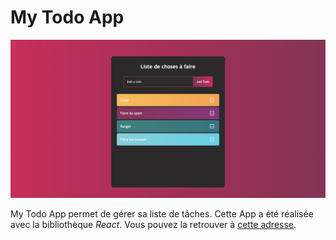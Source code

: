 <h1>My Todo App</h1>

![Capture du site My Todo App](capture.png) 

My Todo App permet de gérer sa liste de tâches. Cette App a été réalisée avec la bibliothèque *React*. Vous pouvez la retrouver à <a href="https://celinearn.github.io/to-do-app/">cette adresse</a>. 

